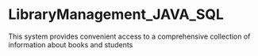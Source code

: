 # LibraryManagement_JAVA_SQL
This system provides convenient access to a comprehensive collection of information about books and students
